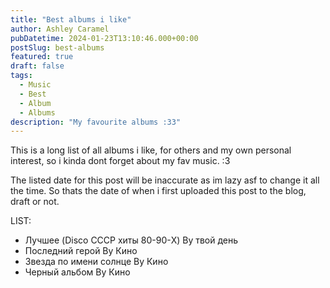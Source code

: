 ```yaml
---
title: "Best albums i like"
author: Ashley Caramel
pubDatetime: 2024-01-23T13:10:46.000+00:00
postSlug: best-albums
featured: true
draft: false
tags:
  - Music
  - Best
  - Album
  - Albums
description: "My favourite albums :33"
---
```


This is a long list of all albums i like, for others and my own personal interest, so i kinda dont forget about my fav music. :3

The listed date for this post will be inaccurate as im lazy asf to change it all the time. So thats the date of when i first uploaded this post to the blog, draft or not.

LIST:
 - Лучшее (Disco CCCP хиты 80-90-X) By твой день
 - Последний герой By Кино
 - Звезда по имени солнце By Кино
 - Черный альбом By Кино

